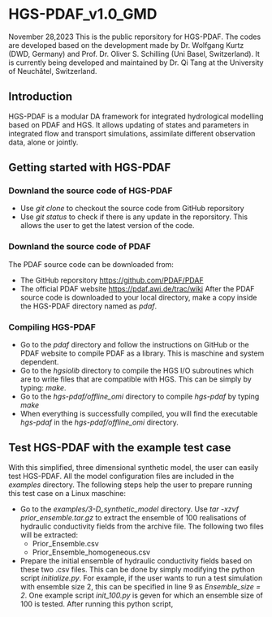 # HGS-PDAF_v1.0_GMD
November 28,2023
This is the public reporsitory for HGS-PDAF. The codes are developed based on the development made by Dr. Wolfgang Kurtz (DWD, Germany) and Prof. Dr. Oliver S. Schilling (Uni Basel, Switzerland). It is currently being developed and maintained by Dr. Qi Tang at the University of Neuchâtel, Switzerland.
## Introduction
HGS-PDAF is a modular DA framework for integrated hydrological modelling based on PDAF and HGS. It allows updating of states and parameters in integrated flow and transport simulations, assimilate different observation data, alone or jointly.
## Getting started with HGS-PDAF
### Downland the source code of HGS-PDAF
- Use _git clone_ to checkout the source code from GitHub reporsitory
- Use _git status_ to check if there is any update in the reporsitory. This allows the user to get the latest version of the code. 
### Downland the source code of PDAF
The PDAF source code can be downloaded from:
- The GitHub reporsitory https://github.com/PDAF/PDAF
- The official PDAF website https://pdaf.awi.de/trac/wiki
After the PDAF source code is downloaded to your local directory, make a copy inside the HGS-PDAF directory named as _pdaf_. 
### Compiling HGS-PDAF
- Go to the _pdaf_ directory and follow the instructions on GitHub or the PDAF website to compile PDAF as a library. This is maschine and system dependent.
- Go to the _hgsiolib_ directory to compile the HGS I/O subroutines which are to write files that are compatible with HGS. This can be simply by typing:
  _make_.
- Go to the _hgs-pdaf/offline_omi_ directory to compile _hgs-pdaf_ by typing _make_
- When everything is successfully compiled, you will find the executable _hgs-pdaf_ in the _hgs-pdaf/offline_omi_ directory.
## Test HGS-PDAF with the example test case
With this simplified, three dimensional synthetic model, the user can easily test HGS-PDAF. All the model configuration files are included in the _examples_ directory. The following steps help the user to prepare running this test case on a Linux maschine:
- Go to the _examples/3-D_synthetic_model_ directory. Use _tar -xzvf prior_ensemble.tar.gz_ to extract the ensemble of 100 realisations of hydraulic conductivity fields from the archive file. The following two files will be extracted:
  - Prior_Ensemble.csv
  - Prior_Ensemble_homogeneous.csv
- Prepare the initial ensemble of hydraulic conductivity fields based on these two .csv files. This can be done by simply modifying the python script _initialize.py_. For example, if the user wants to run a test simulation with ensemble size 2, this can be specified in line 9 as _Ensemble_size = 2_. One example script _init_100.py_ is geven for which an ensemble size of 100 is tested. After running this python script,  

